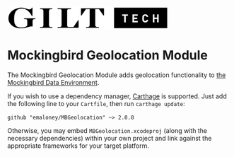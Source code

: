 ![Gilt Tech logo](https://raw.githubusercontent.com/gilt/Cleanroom/master/Assets/gilt-tech-logo.png)

# Mockingbird Geolocation Module

The Mockingbird Geolocation Module adds geolocation functionality to [the Mockingbird Data Environment](https://github.com/emaloney/MBDataEnvironment).

If you wish to use a dependency manager, [Carthage](https://github.com/Carthage/Carthage) is supported. Just add the following line to your `Cartfile`, then run `carthage update`:

```
github "emaloney/MBGeolocation" ~> 2.0.0  
```

Otherwise, you may embed `MBGeolocation.xcodeproj` (along with the necessary dependencies) within your own project and link against the appropriate frameworks for your target platform.
